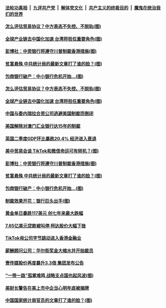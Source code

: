 ####  [法轮功真相](../../../../basic/blob/master/README.md?t=08131902) &nbsp;|&nbsp; [九评共产党](../../../../9ping.md/blob/master/README.md?t=08131902) &nbsp;|&nbsp; [解体党文化](../../../../jtdwh.md/blob/master/README.md?t=08131902)  &nbsp;|&nbsp; [共产主义的终极目的](../../../../gczydzjmd.md/blob/master/README.md?t=08131902) &nbsp;|&nbsp; [魔鬼在统治我们的世界](../../../../mgztzwmdsj.md/blob/master/README.md?t=08131902) 

#### [怎么评估贸易协议？中方表态不失控、不脱轨(图)](../pages/p5/942765.md?t=08131902) 

#### [全球产业链去中国化加速 台湾将担任重要角色(图)](../pages/p5/942758.md?t=08131902) 

#### [彭博社：中资银行将遵守川普制裁香港措施(图)](../pages/p5/942722.md?t=08131902) 

#### [贫富悬殊 中共统计局的最新文章打了谁的脸？(图)](../pages/p5/942721.md?t=08131902) 

#### [包商银行破产：中小银行危机开始…(图)](../pages/p5/942675.md?t=08131902) 


#### [怎么评估贸易协议？中方表态不失控、不脱轨(图)](../pages/p5/942765.md?t=08131902) 

#### [全球产业链去中国化加速 台湾将担任重要角色(图)](../pages/p5/942758.md?t=08131902) 

#### [中国与委内瑞拉合资公司逃避美国制裁而倒闭](../pages/p5/942766.md?t=08131902) 

#### [美国解除对澳门汇业银行达15年的制裁](../pages/p5/942750.md?t=08131902) 

#### [英国二季度GDP环比暴跌20.4% 经济进入衰退](../pages/p5/942746.md?t=08131902) 

#### [美中贸易会谈 TikTok和微信命运可有转机？(图)](../pages/p5/942744.md?t=08131902) 


#### [彭博社：中资银行将遵守川普制裁香港措施(图)](../pages/p5/942722.md?t=08131902) 

#### [贫富悬殊 中共统计局的最新文章打了谁的脸？(图)](../pages/p5/942721.md?t=08131902) 

#### [包商银行破产：中小银行危机开始…(图)](../pages/p5/942675.md?t=08131902) 


#### [制裁效果开花：银行巨头出手(图)](../pages/p5/942673.md?t=08131902) 

#### [黄金单日暴跌117美元 创七年来最大跌幅](../pages/p5/942665.md?t=08131902) 

#### [7.65亿美元贷款被叫停 柯达股价大幅下挫](../pages/p5/942663.md?t=08131902) 

#### [TikTok母公司字节跳动进入香港金融业](../pages/p5/942659.md?t=08131902) 

#### [薪酬顾问公司：华尔街奖金大缩水并开始裁员](../pages/p5/942657.md?t=08131902) 

#### [壹传媒股价再度暴升3.3倍 集团发布公告](../pages/p5/942632.md?t=08131902) 

#### [“一带一路”孤掌难鸣 战略支点国也起风波(图)](../pages/p5/942629.md?t=08131902) 

#### [美财长警告在美上市中企当心明年底被摘牌](../pages/p5/942618.md?t=08131902) 

#### [中国国家统计局官员的文章打了谁的脸？(图)](../pages/p5/942532.md?t=08131902) 

